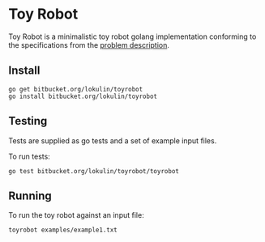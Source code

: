Toy Robot
=========

Toy Robot is a minimalistic toy robot golang implementation conforming to the specifications from the [problem description](PROBLEM.md).

Install
-------

```
go get bitbucket.org/lokulin/toyrobot
go install bitbucket.org/lokulin/toyrobot
```


Testing
-------

Tests are supplied as go tests and a set of example input files.

To run tests:

```
go test bitbucket.org/lokulin/toyrobot/toyrobot
```

Running
-------

To run the toy robot against an input file:

```
toyrobot examples/example1.txt
```
